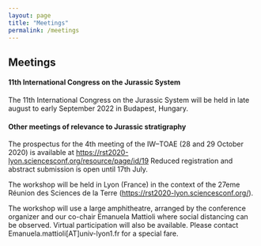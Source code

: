 ```yaml
---
layout: page
title: "Meetings"
permalink: /meetings
---
```

## Meetings

#### 11th International Congress on the Jurassic System
The 11th International Congress on the Jurassic System will be held in late august to early September 2022 in Budapest, Hungary.

#### Other meetings of relevance to Jurassic stratigraphy
The prospectus for the 4th meeting of the IW–TOAE (28 and 29 October 2020) is available at <https://rst2020-lyon.sciencesconf.org/resource/page/id/19>
Reduced registration and abstract submission is open until 17th July.  

The workshop will be held in Lyon (France) in the context of the 27eme Réunion des Sciences de la Terre (<https://rst2020-lyon.sciencesconf.org/>).

The workshop will use a large amphitheatre, arranged by the conference organizer and our co-chair Emanuela Mattioli where social distancing can be observed. Virtual participation will also be available. Please contact Emanuela.mattioli[AT]univ-lyon1.fr for a special fare.
